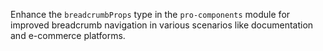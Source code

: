 Enhance the `breadcrumbProps` type in the `pro-components` module for improved breadcrumb navigation in various scenarios like documentation and e-commerce platforms.

